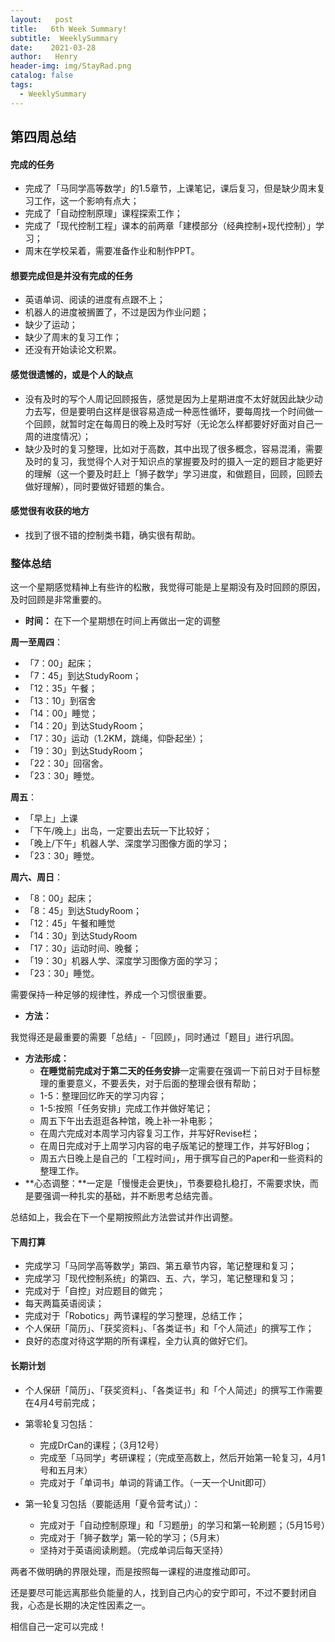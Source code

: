 ```yaml
---
layout:   post
title:   6th Week Summary!
subtitle:  WeeklySummary
date:    2021-03-28
author:   Henry
header-img: img/StayRad.png
catalog: false
tags:
  - WeeklySummary
---
```

## 第四周总结
#### 完成的任务
+ 完成了「马同学高等数学」的1.5章节，上课笔记，课后复习，但是缺少周末复习工作，这一个影响有点大；
+ 完成了「自动控制原理」课程探索工作；
+ 完成了「现代控制工程」课本的前两章「建模部分（经典控制+现代控制）」学习；
+ 周末在学校呆着，需要准备作业和制作PPT。

#### 想要完成但是并没有完成的任务
+ 英语单词、阅读的进度有点跟不上；
+ 机器人的进度被搁置了，不过是因为作业问题；
+ 缺少了运动；
+ 缺少了周末的复习工作；
+ 还没有开始读论文积累。

#### 感觉很遗憾的，或是个人的缺点
+ 没有及时的写个人周记回顾报告，感觉是因为上星期进度不太好就因此缺少动力去写，但是要明白这样是很容易造成一种恶性循环，要每周找一个时间做一个回顾，就暂时定在每周日的晚上及时写好（无论怎么样都要好好面对自己一周的进度情况）；
+ 缺少及时的复习整理，比如对于高数，其中出现了很多概念，容易混淆，需要及时的复习，我觉得个人对于知识点的掌握要及时的摄入一定的题目才能更好的理解（这一个要及时赶上「狮子数学」学习进度，和做题目，回顾，回顾去做好理解），同时要做好错题的集合。

#### 感觉很有收获的地方
+ 找到了很不错的控制类书籍，确实很有帮助。

### 整体总结
这一个星期感觉精神上有些许的松散，我觉得可能是上星期没有及时回顾的原因，及时回顾是非常重要的。
+ **时间：**
在下一个星期想在时间上再做出一定的调整

**周一至周四**：
  + 「7：00」起床；
  + 「7：45」到达StudyRoom；
  + 「12：35」午餐；
  + 「13：10」到宿舍
  + 「14：00」睡觉；
  + 「14：20」到达StudyRoom；
  + 「17：30」运动（1.2KM，跳绳，仰卧起坐）；
  + 「19：30」到达StudyRoom；
  + 「22：30」回宿舍。
  + 「23：30」睡觉。

**周五**：
  + 「早上」上课
  + 「下午/晚上」出岛，一定要出去玩一下比较好；
  + 「晚上/下午」机器人学、深度学习图像方面的学习；
  + 「23：30」睡觉。

**周六、周日**：
  + 「8：00」起床；
  + 「8：45」到达StudyRoom；
  + 「12：45」午餐和睡觉
  + 「14：30」到达StudyRoom
  + 「17：30」运动时间、晚餐；
  + 「19：30」机器人学、深度学习图像方面的学习；
  + 「23：30」睡觉。

  需要保持一种足够的规律性，养成一个习惯很重要。

+ **方法：**

我觉得还是最重要的需要「总结」-「回顾」，同时通过「题目」进行巩固。

+ **方法形成：**
  + **在睡觉前完成对于第二天的任务安排**一定需要在强调一下前日对于目标整理的重要意义，不要丢失，对于后面的整理会很有帮助；
  + 1-5：整理回忆昨天的学习内容；
  + 1-5:按照「任务安排」完成工作并做好笔记；
  + 周五下午出去逛逛各种馆，晚上补一补电影；
  + 在周六完成对本周学习内容复习工作，并写好Revise栏；
  + 在周日完成对于上周学习内容的电子版笔记的整理工作，并写好Blog；
  + 周五六日晚上是自己的「工程时间」，用于撰写自己的Paper和一些资料的整理工作。
+ **心态调整：**一定是「慢慢走会更快」，节奏要稳扎稳打，不需要求快，而是要强调一种扎实的基础，并不断思考总结完善。

总结如上，我会在下一个星期按照此方法尝试并作出调整。

#### 下周打算
+ 完成学习「马同学高等数学」第四、第五章节内容，笔记整理和复习；
+ 完成学习「现代控制系统」的第四、五、六，学习，笔记整理和复习；
+ 完成对于「自控」对应题目的做完；
+ 每天两篇英语阅读；
+ 完成对于「Robotics」两节课程的学习整理，总结工作；
+ 个人保研「简历」、「获奖资料」、「各类证书」和「个人简述」的撰写工作；
+ 良好的态度对待这学期的所有课程，全力认真的做好它们。

#### 长期计划
+ 个人保研「简历」、「获奖资料」、「各类证书」和「个人简述」的撰写工作需要在4月4号前完成；
+ 第零轮复习包括：
  + 完成DrCan的课程；（3月12号）
  + 完成至「马同学」考研课程；（完成至高数上，然后开始第一轮复习，4月1号和五月末）
  + 完成对于「单词书」单词的背诵工作。（一天一个Unit即可）

+ 第一轮复习包括（要能适用「夏令营考试」）：
  + 完成对于「自动控制原理」和「习题册」的学习和第一轮刷题；（5月15号）
  + 完成对于「狮子数学」第一轮的学习；（5月末）
  + 坚持对于英语阅读刷题。（完成单词后每天坚持）

两者不做明确的界限处理，而是按照每一课程的进度推动即可。

还是要尽可能远离那些负能量的人，找到自己内心的安宁即可，不过不要封闭自我，心态是长期的决定性因素之一。

相信自己一定可以完成！
